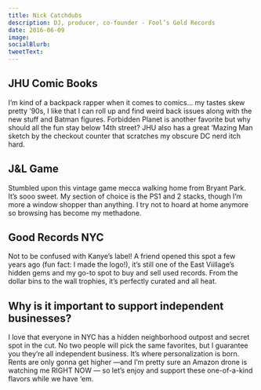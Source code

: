 ```yaml
---
title: Nick Catchdubs
description: DJ, producer, co-founder - Fool’s Gold Records
date: 2016-06-09
image:
socialBlurb:
tweetText:
---
```


## JHU Comic Books

I’m kind of a backpack rapper when it comes to comics… my tastes skew pretty ’90s, I like that I can roll up and find weird back issues along with the new stuff and Batman figures. Forbidden Planet is another favorite but why should all the fun stay below 14th street? JHU also has a great ‘Mazing Man sketch by the checkout counter that scratches my obscure DC nerd itch hard.

## J&L Game

Stumbled upon this vintage game mecca walking home from Bryant Park. It’s sooo sweet. My section of choice is the PS1 and 2 stacks, though I’m more a window shopper than anything. I try not to hoard at home anymore so browsing has become my methadone.

## Good Records NYC

Not to be confused with Kanye’s label! A friend opened this spot a few years ago (fun fact: I made the logo!), it’s still one of the East Viillage’s hidden gems and my go-to spot to buy and sell used records. From the dollar bins to the wall trophies, it’s perfectly curated and all heat.

## Why is it important to support independent businesses?

I love that everyone in NYC has a hidden neighborhood outpost and secret spot in the cut. No two people will pick the same favorites, but I guarantee you they’re all independent business. It’s where personalization is born. Rents are only gonna get higher —and I’m pretty sure an Amazon drone is watching me RIGHT NOW — so let’s enjoy and support these one-of-a-kind flavors while we have ‘em.


